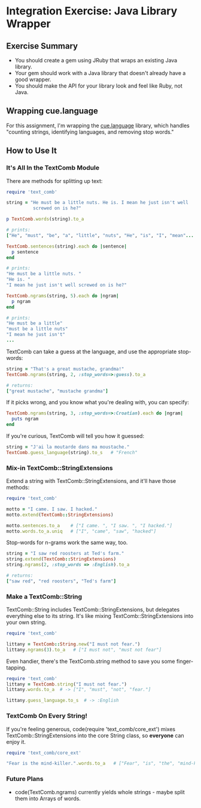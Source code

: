 # Integration Exercise: Java Library Wrapper

## Exercise Summary

- You should create a gem using JRuby that wraps an existing Java library.
- Your gem should work with a Java library that doesn't already have
  a good wrapper.
- You should make the API for your library look and feel like Ruby, not Java.

## Wrapping cue.language

For this assignment, I'm wrapping the
[cue.language](https://github.com/vcl/cue.language) library, which
handles "counting strings, identifying languages, and removing stop
words."

## How to Use It

### It's All In the TextComb Module

There are methods for splitting up text:

```ruby
require 'text_comb'

string = "He must be a little nuts. He is. I mean he just isn't well
          screwed on is he?"

p TextComb.words(string).to_a

# prints:
["He", "must", "be", "a", "little", "nuts", "He", "is", "I", "mean"...

TextComb.sentences(string).each do |sentence|
  p sentence
end

# prints:
"He must be a little nuts. "
"He is. "
"I mean he just isn't well screwed on is he?"

TextComb.ngrams(string, 5).each do |ngram|
  p ngram
end

# prints:
"He must be a little"
"must be a little nuts"
"I mean he just isn't"
...
```

TextComb can take a guess at the language, and use the appropriate stop-words:

```ruby
string = "That's a great mustache, grandma!"
TextComb.ngrams(string, 2, :stop_words=>:guess).to_a

# returns:
["great mustache", "mustache grandma"]
```

If it picks wrong, and you know what you're dealing with, you can specify:

```ruby
TextComb.ngrams(string, 3, :stop_words=>:Croatian).each do |ngram|
  puts ngram
end
```

If you're curious, TextComb will tell you how it guessed:

```ruby
string = "J'ai la moutarde dans ma moustache."
TextComb.guess_language(string).to_s   # "French"
```

### Mix-in TextComb::StringExtensions

Extend a string with TextComb::StringExtensions, and it'll have those
methods:

```ruby
require 'text_comb'

motto = "I came. I saw. I hacked."
motto.extend(TextComb::StringExtensions)

motto.sentences.to_a    # ["I came. ", "I saw. ", "I hacked."]
motto.words.to_a.uniq   # ["I", "came", "saw", "hacked"]
```

Stop-words for n-grams work the same way, too.

```ruby
string = "I saw red roosters at Ted's farm."
string.extend(TextComb::StringExtensions)
string.ngrams(2, :stop_words => :English).to_a

# returns:
["saw red", "red roosters", "Ted's farm"]
```

### Make a TextComb::String

TextComb::String includes TextComb::StringExtensions, but delegates everything
else to its string. It's like mixing TextComb::StringExtensions into your
own string.

```ruby
require 'text_comb'

littany = TextComb::String.new("I must not fear.")
littany.ngrams(3).to_a   # ["I must not", "must not fear"]
```

Even handier, there's the TextComb.string method to save you some 
finger-tapping.

```ruby
require 'text_comb'
littany = TextComb.string("I must not fear.")
littany.words.to_a  # -> ["I", "must", "not", "fear."]

littany.guess_language.to_s  # -> :English
```

### TextComb On Every String!

If you're feeling generous, code(require 'text_comb/core_ext') mixes
TextComb::StringExtensions into the core String class, so **everyone** can
enjoy it.

```ruby
require 'text_comb/core_ext'

"Fear is the mind-killer.".words.to_a   # ["Fear", "is", "the", "mind-killer"]
```

### Future Plans

- code(TextComb.ngrams) currently yields whole strings - maybe split
  them into Arrays of words.
